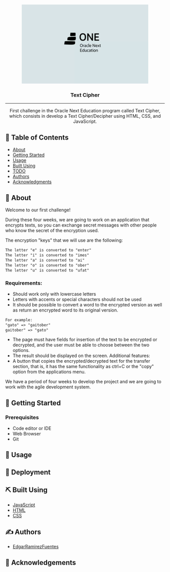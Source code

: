 <p align="center">
  <a href="" rel="noopener">
 <img width=400px height=250px src="./assets/img/one.jpg" alt="Project logo"></a>
</p>

<h3 align="center">Text Cipher</h3>

---

<p align="center"> 
  First challenge in the Oracle Next Education program called Text Cipher, which consists in develop a Text Cipher/Decipher using HTML, CSS, and JavaScript.
</p>

## 📝 Table of Contents

- [About](#about)
- [Getting Started](#getting_started)
- [Usage](#usage)
- [Built Using](#built_using)
- [TODO](../TODO.md)
- [Authors](#authors)
- [Acknowledgments](#acknowledgement)

## 🧐 About <a name = "about"></a>

Welcome to our first challenge!

During these four weeks, we are going to work on an application that encrypts texts, so you can exchange secret messages with other people who know the secret of the encryption used.

The encryption "keys" that we will use are the following:

```
The letter "e" is converted to "enter"
The letter "i" is converted to "imes"
The letter "a" is converted to "ai"
The letter "o" is converted to "ober"
The letter "u" is converted to "ufat"
```

### Requirements:
- Should work only with lowercase letters
- Letters with accents or special characters should not be used
- It should be possible to convert a word to the encrypted version as well as return an encrypted word to its original version.

```
For example:  
"gato" => "gaitober"  
gaitober" => "gato"
```

- The page must have fields for
insertion of the text to be encrypted or decrypted, and the user must be able to choose between the two options.
- The result should be displayed on the screen.
Additional features:
- A button that copies the encrypted/decrypted text for the transfer section, that is, it has the same functionality as ctrl+C or the "copy" option from the applications menu.

We have a period of four weeks to develop the project and we are going to work with the agile development system.


## 🏁 Getting Started <a name = "getting_started"></a>

### Prerequisites
- Code editor or IDE
- Web Browser
- Git

## 🎈 Usage <a name="usage"></a>


## 🚀 Deployment <a name = "deployment"></a>


## ⛏️ Built Using <a name = "built_using"></a>

- [JavaScript](https://www.w3schools.com/JS/)
- [HTML](https://www.w3schools.com/html/)
- [CSS](https://www.w3schools.com/CSS/)

## ✍️ Authors <a name = "authors"></a>

- [EdgarRamirezFuentes](https://github.com/EdgarRamirezFuentes)

## 🎉 Acknowledgements <a name = "acknowledgement"></a>

